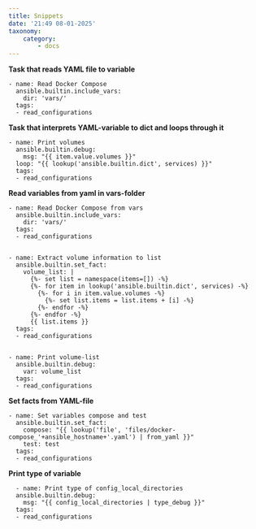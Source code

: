 ```yaml
---
title: Snippets
date: '21:49 08-01-2025'
taxonomy:
    category:
        - docs
---
```


**Task that reads YAML file to variable**

    - name: Read Docker Compose
      ansible.builtin.include_vars:
        dir: 'vars/'
      tags:
      - read_configurations

**Task that interprets YAML-variable to dict and loops through it**

    - name: Print volumes
      ansible.builtin.debug:
        msg: "{{ item.value.volumes }}"
      loop: "{{ lookup('ansible.builtin.dict', services) }}"
      tags:
      - read_configurations

**Read variables from yaml in vars-folder**

    - name: Read Docker Compose from vars
      ansible.builtin.include_vars:
        dir: 'vars/'
      tags:
      - read_configurations


    - name: Extract volume information to list
      ansible.builtin.set_fact:
        volume_list: |
          {%- set list = namespace(items=[]) -%}
          {%- for item in lookup('ansible.builtin.dict', services) -%}
            {%- for i in item.value.volumes -%}
              {%- set list.items = list.items + [i] -%}
            {%- endfor -%}
          {%- endfor -%}
          {{ list.items }}
      tags:
      - read_configurations


    - name: Print volume-list
      ansible.builtin.debug:
        var: volume_list
      tags:
      - read_configurations

**Set facts from YAML-file**

    - name: Set variables compose and test
      ansible.builtin.set_fact:
        compose: "{{ lookup('file', 'files/docker-compose_'+ansible_hostname+'.yaml') | from_yaml }}"
        test: test
      tags:
      - read_configurations
  
  **Print type of variable**
  
      - name: Print type of config_local_directories
      ansible.builtin.debug:
        msg: "{{ config_local_directories | type_debug }}"
      tags:
      - read_configurations